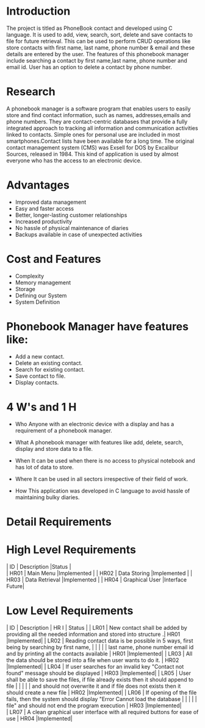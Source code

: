 # Introduction
 The project is titled as PhoneBook contact and developed using C language. It is used to add, view, search, sort, delete and save contacts to file for future      retrieval. This can be used to perform CRUD operations like store contacts with first name, last name, phone number & email and these details are entered by the user.   The features of this phonebook manager include searching a contact by first name,last name, phone number and email id. User has an option to delete a contact by phone   number.
# Research
A phonebook manager is a software program that enables users to easily store and find contact information, such as names, addresses,emails and phone numbers. They are contact-centric databases that provide a fully integrated approach to tracking all information and communication activities linked to contacts. Simple ones for personal use are included in most smartphones.Contact lists have been available for a long time. The original contact management system (CMS) was Exsell for DOS by Excalibur Sources, released in 1984. This kind of application is used by almost everyone who has the access to an electronic device.

# Advantages
* Improved data management
* Easy and faster access
* Better, longer-lasting customer relationships
* Increased productivity
* No hassle of physical maintenance of diaries
* Backups available in case of unexpected activities

# Cost and Features
* Complexity
* Memory management
* Storage
* Defining our System
* System Definition

# Phonebook Manager have features like:

* Add a new contact.
* Delete an existing contact.
* Search for existing contact.
* Save contact to file.
* Display contacts.

# 4 W's and 1 H
* Who
 Anyone with an electronic device with a display and has a requirement of a phonebook manager.

* What
 A phonebook manager with features like add, delete, search, display and store data to a file.

* When
 It can be used when there is no access to physical notebook and has lot of data to store.

* Where
 It can be used in all sectors irrespective of their field of work.

* How
 This application was developed in C language to avoid hassle of maintaining bulky diaries.

# Detail Requirements

# High Level Requirements

|    ID       |	 Description        |Status          |   
|    HR01     |  Main Menu	         |Implemented     |
|    HR02	    |  Data Storing	      |Implemented     |
|    HR03	    |  Data Retrieval	    |Implemented     |
|    HR04     |  Graphical User     |Interface	Future|
     
# Low Level Requirements

 |  ID      |	                     Description                                                              |	  HR I  |	Status    |
 | LR01	    | New contact shall be added by providing all the needed information and stored into structure .|  	HR01	 |Implemented|
 | LR02     |	Reading contact data is be possible in 5 ways, first being by searching by first name,        |         |           |
 |          | last name, phone number email id and by printing all the contacts available                   |	HR01	   |Implemented|
 | LR03	    | All the data should be stored into a file when user wants to do it.	                          | HR02    |Implemented|
 | LR04	    | If user searches for an invalid key "Contact not found" message should be displayed	          | HR03	   |Implemented|
 | LR05	    | User shall be able to save the files, if file already exists then it should append to file    |         |           |
 |          | and should not overwrite it and if file does not exists then it should create a new file      |	HR02	   |Implemented|
 | LR06     |	If opening of the file fails, then the system should display "Error Cannot load the database  |         |           | 
 |          | file" and should not end the program execution	                                               | HR03    |Implemented|                    
 | LR07	    | A clean graphical user interface with all required buttons for ease of use                    |	HR04    |Implemented| 
     
  
